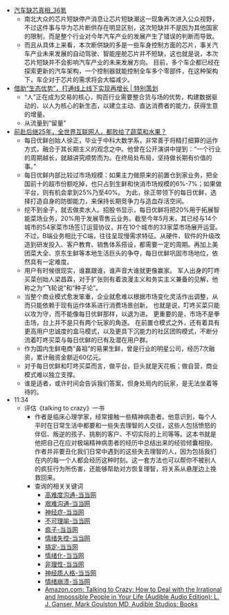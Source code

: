 - [ 汽车缺芯真相_36氪 ](https://auto-time.36kr.com/p/1009897184411392)
    - 南北大众的芯片短缺停产消息让芯片短缺潮这一现象再次进入公众视野，不过这件事与华为芯片断供存在明显区别，这次短缺并不是因为其他国家的限制，而是整个行业对今年汽车产业的发展产生了错误的判断而导致。
    - 而且从具体上来看，本次断供缺的多是一些车身控制方面的芯片，事关汽车产业未来发展的自动驾驶、智能座舱芯片并不短缺，这也就是说，本次芯片短缺并不会影响汽车产业的未来发展方向。     目前，多个车企都已经在探索更新的汽车架构，一个控制器就能控制全车多个零部件，在这种架构下，车企对于芯片的需求将会大幅减少。
- [ 借助“生态优势”，打通线上线下实现再增长 | 特别策划 ](https://mp.weixin.qq.com/s?__biz=MjM5NzY4MzQyMQ==&mid=2650106665&idx=1&sn=d36a03bab37371a7d9a608bbe7bd4521&chksm=bed7829b89a00b8df127578beb419c33401d77fce7eff6823c86c623fa35a9297ef5c4b97bca)
    - “人”正在成为交易的核心，购百行业需要整合货与场的优势，构建数据驱动的、以人为核心的新生态，以建立主动、直达消费者的能力，获得生意的增量。
    - 从流量到“留量”
- [ 前赴后继25年，全世界互联网人，都败给了蔬菜和水果？ ](https://mp.weixin.qq.com/s?__biz=Mjc1NjM3MjY2MA==&mid=2691470721&idx=2&sn=c0a531c275b06f9c1db88f2498a3f99c&chksm=a9ed2a5a9e9aa34c19abae1f669acd7710c20c842beb9d43d8b7aefb31c0362d981204e873df)
    - 每日优鲜创始人徐正，毕业于中科大数学系，非常善于将精打细算的运作方式，融合于其长期主义的观念之中。他曾在公开演讲中提到：“一个行业的周期越长，就越讲究顺势而为。在终局处布局，坚持做长期有价值的事。”
    - 每日优鲜内部比较过市场规模：如果主力做原来的前置仓到家业务，把全国前十的超市份额吃掉，也只占到生鲜和快消市场规模的6%-7%；如果做平台，则有机会拿到25%乃至40%。      为此，徐正带领下的每日优鲜，选择打造自身的防御能力，来保持长期竞争力与造血存活空间。
    - 挖不到金子，就去做卖水人。招股书显示，每日优鲜将把20%用于拓展智能菜场业务，20%用于发展零售云业务。截至今年5月末，其已经与14个城市的54家菜市场签订运营协议，并在10个城市的33家菜市场展开运营。      不过，B端业务相比于C端，往往呈现慢需求特征。从硬件、软件的升级改造到研发投入、客户教育、销售体系搭设，都需要一定的周期。再加上美团菜大全、京东生鲜等本地生活巨头的争夺，每日优鲜巩固市场地位，依然具有一定难度。
    - 用户有时候很现实，谁赢跟谁，谁声音大谁就更像赢家。      军人出身的叮咚买菜创始人梁昌霖，对于扩张则有着浪漫主义和务实主义兼备的见解，他称之为“飞轮说”和“种子论”。
    - 当整个商业模式愈发笨重，企业就愈难以根据市场变化灵活作出调整，从而只能依赖于现有运作体系进行消费场景创新。 也就是说，叮咚买菜只能以攻为守，而不能像每日优鲜那样，以退为进。      更重要的是，市场不是拳击场，台上并不是只有两个玩家的角逐。      在前置仓模式之外，还有着具有更高用户忠诚度的盒马模式，以及更具下沉能力的社区团购模式，不断分流着叮咚买菜与每日优鲜的已有及潜在用户群。
    - 作为国内生鲜电商“鼻祖”的易果生鲜，曾是行业的明星公司，经历7次融资，累计融资金额近60亿元。
    - 对于每日优鲜和叮咚买菜而言，做平台，巨头就是天花板；做自营，商业模式难以独立支撑。
    - 谁是适者，或许时间会告诉我们答案，但身处局内的玩家，是无法坐着等待的。
- 11:34
    - 评估《talking to crazy》一书
        - 作者是临床心理学家，经常接触一些精神病患者。他意识到，每个人平时在日常生活中都要和一些失去理智的人交往，这些人包括愤怒的伴侣、叛逆的孩子、挑剔的客户、不切实际的上司等等。这本书就是他把自己在应对极端精神病患者的经历中总结出来的经验倾囊相授。作者并非要丑化我们日常中遇到的这些失去理智的人，因为包括我们在内的每一个人都会经历这种时刻。这一套方法也可以帮你不被别人的疯狂行为所伤害，还能够帮助对方恢复理智，将关系从悬崖边上挽救回来。
        - 查询的相关关键词
            - [高难度沟通-当当网](http://search.dangdang.com/?key=%B8%DF%C4%D1%B6%C8%B9%B5%CD%A8&act=input)
            - [艰难沟通-当当网](http://search.dangdang.com/?key=%BC%E8%C4%D1%B9%B5%CD%A8&act=input)
            - [神经症-当当网](http://search.dangdang.com/?key=%C9%F1%BE%AD%D6%A2&act=input)
            - [不可理喻-当当网](http://search.dangdang.com/?key=%B2%BB%BF%C9%C0%ED%D3%F7&act=input)
            - [疯子-当当网](http://search.dangdang.com/?key=%B7%E8%D7%D3&act=input)
            - [情绪失控-当当网](http://search.dangdang.com/?key=%C7%E9%D0%F7%CA%A7%BF%D8&act=input)
            - [搞定-当当网](http://search.dangdang.com/?key=%B8%E3%B6%A8&act=input)
            - [情绪化-当当网](http://search.dangdang.com/?key=%C7%E9%D0%F7%BB%AF&act=input)
            - [非理性-当当网](http://search.dangdang.com/?key=%B7%C7%C0%ED%D0%D4&act=input)
            - [神经质人格-当当网](http://search.dangdang.com/?key=%C9%F1%BE%AD%D6%CA%C8%CB%B8%F1&act=input)
            - [情绪崩溃-当当网](http://search.dangdang.com/?key=%C7%E9%D0%F7%B1%C0%C0%A3&act=input)
            - [Amazon.com: Talking to Crazy: How to Deal with the Irrational and Impossible People in Your Life (Audible Audio Edition): L. J. Ganser, Mark Goulston MD, Audible Studios: Books](https://www.amazon.com/Talking-to-Crazy-Mark-Goulston-MD-audiobook/dp/B014G9TZ7Y/ref=sr_1_1?dchild=1&keywords=talking+to+crazy&qid=1625016170&s=books&sr=1-1)
